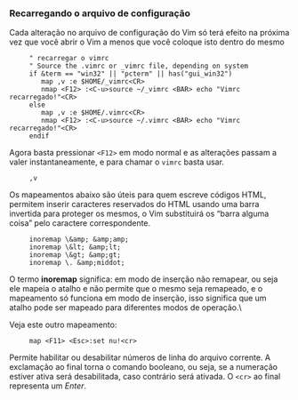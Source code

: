 ### Recarregando o arquivo de configuração

Cada alteração no arquivo de configuração do Vim só terá efeito na
próxima vez que você abrir o Vim a menos que você coloque isto dentro do
mesmo

         " recarregar o vimrc
         " Source the .vimrc or _vimrc file, depending on system
         if &term == "win32" || "pcterm" || has("gui_win32")
            map ,v :e $HOME/_vimrc<CR>
            nmap <F12> :<C-u>source ~/_vimrc <BAR> echo "Vimrc recarregado!"<CR>
         else
            map ,v :e $HOME/.vimrc<CR>
            nmap <F12> :<C-u>source ~/.vimrc <BAR> echo "Vimrc recarregado!"<CR>
         endif

Agora basta pressionar `<F12>` em modo normal e as alterações passam a
valer instantaneamente, e para chamar o `vimrc` basta usar.

         ,v

Os mapeamentos abaixo são úteis para quem escreve códigos HTML, permitem
inserir caracteres reservados do HTML usando uma barra invertida para
proteger os mesmos, o Vim substituirá os “barra alguma coisa” pelo
caractere correspondente.

         inoremap \&amp; &amp;amp;
         inoremap \&lt; &amp;lt;
         inoremap \&gt; &amp;gt;
         inoremap \. &amp;middot;

O termo **inoremap** significa: em modo de inserção não
remapear, ou seja ele mapeia o atalho e não permite que o mesmo seja
remapeado, e o mapeamento só funciona em modo de inserção, isso
significa que um atalho pode ser mapeado para diferentes modos de
operação.\

Veja este outro mapeamento:

         map <F11> <Esc>:set nu!<cr>

Permite habilitar ou desabilitar números de linha do arquivo corrente. A
exclamação ao final torna o comando booleano, ou seja, se a numeração
estiver ativa será desabilitada, caso contrário será ativada. O `<cr>`
ao final representa um *Enter*.


